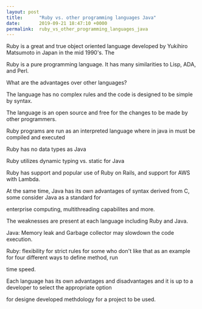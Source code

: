 ```yaml
---
layout: post
title:      "Ruby vs. other programming languages Java"
date:       2019-09-21 18:47:10 +0000
permalink:  ruby_vs_other_programming_languages_java
---
```



Ruby is a great and true object oriented language developed by Yukihiro Matsumoto in Japan in the mid 1990's. The 

Ruby is a pure programming language. It has many similarities to Lisp, ADA, and Perl. 

What are the advantages over other languages? 

The language has no complex rules and the code is designed to be simple by syntax.

The language is an open source and free for the changes to be made by other programmers.

Ruby programs are run as an interpreted language where in java in must be compiled and executed

Ruby has no data types as Java

Ruby utilizes dynamic typing vs. static for Java

Ruby has support and popular use of Ruby on Rails, and support for AWS with Lambda.


At the same time, Java has its own advantages of syntax derived from C, some consider Java as a standard for 

enterprise computing, multithreading capabilites and more.



The weaknesses are present at each language including Ruby and Java. 

Java: Memory leak and Garbage collector may slowdown the code execution.

Ruby: flexibility for strict rules for some who don't like that as an example for four different ways to define method, run 

time speed.

Each language has its own advantages and disadvantages and it is up to a developer to select the appropriate option 

for designe developed methdology for a project to be used.






